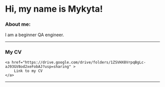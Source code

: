<div>
	<a href="https://github.com/MykytaDerevianenko/MykytaDerevianenko"
		<img scr="https://github.com/MykytaDerevianenko/MykytaDerevianenko/blob/main/assets/Name.png" alt="header" />
	</a>
</div>

# Hi, my name is Mykyta!

### About me:

I am a beginner QA engineer.

---
<div>
	<h3>
		My CV
	</h3>
	
	<a href="https://drive.google.com/drive/folders/1ZSVHX8VrpqBgLc-aJ93GV8od2xeFobAJ?usp=sharing" >
		Link to my CV
	</a>
</div>

---


